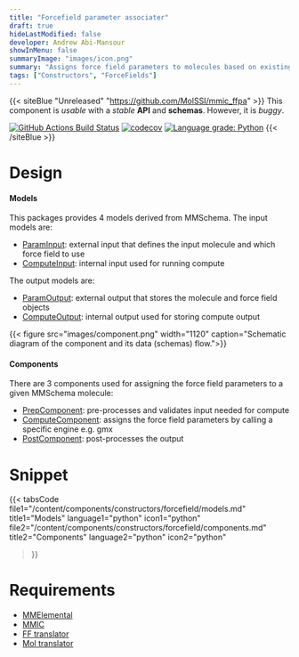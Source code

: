 ```yaml
---
title: "Forcefield parameter associater"
draft: true
hideLastModified: false
developer: Andrew Abi-Mansour
showInMenu: false
summaryImage: "images/icon.png" 
summary: "Assigns force field parameters to molecules based on existing force fields"
tags: ["Constructors", "ForceFields"]
---
```


{{< siteBlue "Unreleased" "https://github.com/MolSSI/mmic_ffpa" >}}
This component is *usable* with a *stable* **API** and **schemas**. However, it is *buggy*.

[//]: # (Badges)
[![GitHub Actions Build Status](https://github.com/MolSSI/mmic_ffpa/workflows/CI/badge.svg)](https://github.com/MolSSI/mmic_ffpa/actions?query=workflow%3ACI)
[![codecov](https://codecov.io/gh/MolSSI/mmic_ffpa/branch/master/graph/badge.svg)](https://codecov.io/gh/MolSSI/mmic_ffpa/branch/master)
[![Language grade: Python](https://img.shields.io/lgtm/grade/python/g/MolSSI/mmic_ffpa.svg?logo=lgtm&logoWidth=18)](https://lgtm.com/projects/g/MolSSI/mmic_ffpa/context:python)
{{< /siteBlue >}}

# Design

#### Models
This packages provides 4 models derived from MMSchema. The input models are:
- [ParamInput](https://github.com/MolSSI/mmic_ffpa/blob/master/mmic_ffpa/models/input.py): external input that defines the input molecule and which force field to use
- [ComputeInput](https://github.com/MolSSI/mmic_ffpa/blob/master/mmic_ffpa/models/input.py): internal input used for running compute

The output models are:
- [ParamOutput](https://github.com/MolSSI/mmic_ffpa/blob/master/mmic_ffpa/models/output.py): external output that stores the molecule and force field objects
- [ComputeOutput](https://github.com/MolSSI/mmic_ffpa/blob/master/mmic_ffpa/models/output.py): internal output used for storing compute output

{{< figure src="images/component.png" width="1120" caption="Schematic diagram of the component and its data (schemas) flow.">}}

#### Components
There are 3 components used for assigning the force field parameters to a given MMSchema molecule: 
- [PrepComponent](https://github.com/MolSSI/mmic_ffpa/blob/master/mmic_ffpa/components/prep_component.py#L7): pre-processes and validates input needed for compute
- [ComputeComponent](https://github.com/MolSSI/mmic_ffpa/blob/master/mmic_ffpa/components/post_component.py#L5): assigns the force field parameters by calling a specific engine e.g. gmx
- [PostComponent](https://github.com/MolSSI/mmic_ffpa/blob/master/mmic_ffpa/components/post_component.py#L5): post-processes the output

# Snippet
{{< tabsCode
    file1="/content/components/constructors/forcefield/models.md" title1="Models" language1="python" icon1="python"
    file2="/content/components/constructors/forcefield/components.md" title2="Components" language2="python" icon2="python"
>}}

# Requirements
- [MMElemental](https://github.com/MolSSI/MMElemental)
- [MMIC](https://github.com/MolSSI/mmic)
- [FF translator](/tags/translators)
- [Mol translator](/tags/translators)